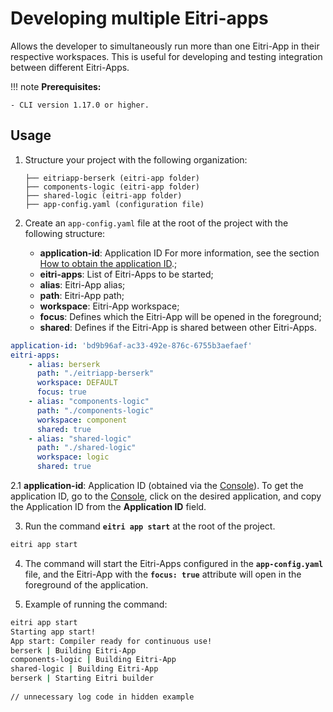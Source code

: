# Developing multiple Eitri-apps

Allows the developer to simultaneously run more than one Eitri-App in their respective workspaces. This is useful for developing and testing integration between different Eitri-Apps.

!!! note
    **Prerequisites:**

    - CLI version 1.17.0 or higher.


## Usage

1.  Structure your project with the following organization:
    ```plaintext
    ├── eitriapp-berserk (eitri-app folder)
    ├── components-logic (eitri-app folder)
    ├── shared-logic (eitri-app folder)
    ├── app-config.yaml (configuration file)
    ```

2. Create an `app-config.yaml` file at the root of the project with the following structure:
    - **application-id**:  Application ID For more information, see the section [How to obtain the application ID](#get-application-id).;
    - **eitri-apps**: List of Eitri-Apps to be started;
    - **alias**: Eitri-App alias;
    - **path**: Eitri-App path;
    - **workspace**: Eitri-App workspace;
    - **focus**: Defines which the Eitri-App will be opened in the foreground;
    - **shared**: Defines if the Eitri-App is shared between other Eitri-Apps.
```yaml
application-id: 'bd9b96af-ac33-492e-876c-6755b3aefaef'
eitri-apps:
    - alias: berserk
      path: "./eitriapp-berserk"
      workspace: DEFAULT
      focus: true
    - alias: "components-logic"
      path: "./components-logic"
      workspace: component
      shared: true
    - alias: "shared-logic"
      path: "./shared-logic"
      workspace: logic
      shared: true
```

<a id="get-application-id"></a>
2.1 **application-id**: Application ID (obtained via the [Console](https://console.eitri.tech)). To get the application ID, go to the [Console](https://console.eitri.tech), click on the desired application, and copy the Application ID from the **Application ID** field.

3. Run the command **`eitri app start`** at the root of the project.
```bash
eitri app start
```

4. The command will start the Eitri-Apps configured in the **`app-config.yaml`** file, and the Eitri-App with the **`focus: true`** attribute will open in the foreground of the application.

5. Example of running the command:
```bash
eitri app start
Starting app start!
App start: Compiler ready for continuous use!
berserk | Building Eitri-App
components-logic | Building Eitri-App
shared-logic | Building Eitri-App
berserk | Starting Eitri builder
    
// unnecessary log code in hidden example
```
